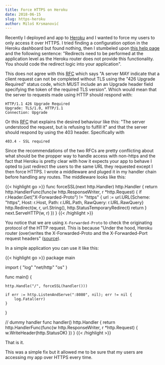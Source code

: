 ```yaml
---
title: Force HTTPS on Heroku
date: 2018-06-15
slug: https-heroku
author: Miloš Krsmanović
---
```


Recently I deployed and app to [Heroku](https://heroku.com) and I wanted to force my users to only access it over HTTPS. I tried finding a  configuration option in the Heroku dashboard but found nothing, then I stumbeled upon [this help page](https://help.heroku.com/J2R1S4T8/can-heroku-force-an-application-to-use-ssl-tls) and the following sentence: "Redirects need to be performed at the application level as the Heroku router does not provide this functionality. You should code the redirect logic into your application".

This does not agree with this [RFC](https://tools.ietf.org/html/rfc2817#section-4.2) which says "A server MAY indicate that a client request can not be completed without TLS using the "426 Upgrade Required" status code, which MUST include an an Upgrade header field specifying the token of the required TLS version". Which would mean that the server to requests made using HTTP should respond with:

```text
HTTP/1.1 426 Upgrade Required
Upgrade: TLS/1.0, HTTP/1.1
Connection: Upgrade
```

Or this [RFC](https://www.w3.org/Protocols/rfc2616/rfc2616-sec10.html#sec10.4.4) that explains the desired behaviour like this: "The server understood the request, but is refusing to fulfill it" and that the server should respond by using the 403 header. Specifically with

```
403.4 - SSL required
```

Since the recommendations of the two RFCs are pretty conflicting about what should be the propper way to handle access with non-https and the fact that Heroku is pretty clear with how it expects your app to behave I opted to just redirect the users to the same URL they requested except I then force HTTPS. I wrote a middleware and pluged it in my handler chain before handling any routes. The middleware looks like this:

{{< highlight go >}}
func forceSSL(next http.Handler) http.Handler {
	return http.HandlerFunc(func(w http.ResponseWriter, r *http.Request) {
		if r.Header.Get("X-Forwarded-Proto") != "https" {
			url := url.URL{Scheme: "https", Host: r.Host, Path: r.URL.Path, RawQuery: r.URL.RawQuery}
			http.Redirect(w, r, url.String(), http.StatusTemporaryRedirect)
			return
		}
		next.ServeHTTP(w, r)
	})
}
{{< /highlight >}}

You notice that we are using `X-Forwarded-Proto` to check the originating protocol of the HTTP request. This is because "Under the hood, Heroku router (over)writes the X-Forwarded-Proto and the X-Forwarded-Port request headers" ([source](https://help.heroku.com/J2R1S4T8/can-heroku-force-an-application-to-use-ssl-tls)).

In a simple application you can use it like this:

{{< highlight go >}}
package main

import (
	"log"
	"net/http"
	"os"
)

func main() {

	http.Handle("/", forceSSL(handler()))

	if err := http.ListenAndServe(":8080", nil); err != nil {
		log.Fatal(err)
	}
}

// dummy handler
func handler() http.Handler {
	return http.HandlerFunc(func(w http.ResponseWriter, r *http.Request) {
		w.WriteHeader(http.StatusOK)
	})
}
{{< /highlight >}}

That is it.

This was a simple fix but it allowed me to be sure that my users are accessing my app over HTTPS every time.